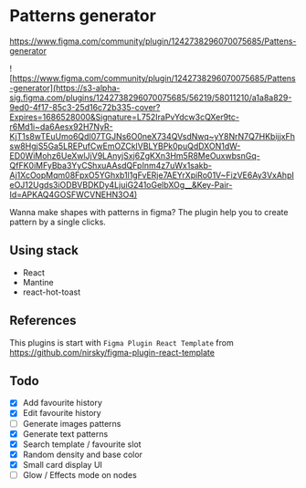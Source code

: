 # Patterns generator

https://www.figma.com/community/plugin/1242738296070075685/Pattens-generator

![https://www.figma.com/community/plugin/1242738296070075685/Pattens-generator](https://s3-alpha-sig.figma.com/plugins/1242738296070075685/56219/58011210/a1a8a829-9ed0-4f17-85c3-25d16c72b335-cover?Expires=1686528000&Signature=L752IraPvYdcw3cQXer9tc-r6Md1i~da6Aesx92H7NyR-KjT1s8wTEuUmo6QdI07TGJNs6O0neX734QVsdNwq~yY8NrN7Q7HKbijjxFhsw8HgjS5Ga5LREPufCwEmOZCklVBLYBPk0puQdDXON1dW-ED0WiMohz6UeXwlJjV9LAnyjSxj6ZgKXn3Hm5R8MeOuxwbsnGq-QfFK0iMFyBba3YyCShxuAAsdQFpInm4z7uWx1sakb-Aj1XcOopMqm08FpxO5YGhxb1l1gFvERje7AEYrXpiRo01V~FizVE6Ay3VxAhpIeOJ12Ugds3iODBVBDKDy4LjuiG241oGelbXOg__&Key-Pair-Id=APKAQ4GOSFWCVNEHN3O4)

Wanna make shapes with patterns in figma? The plugin help you to create pattern by a single clicks.

## Using stack

- React
- Mantine
- react-hot-toast

## References

This plugins is start with `Figma Plugin React Template` from https://github.com/nirsky/figma-plugin-react-template

## Todo

- [x] Add favourite history
- [x] Edit favourite history
- [ ] Generate images patterns
- [X] Generate text patterns
- [X] Search template / favourite slot
- [X] Random density and base color
- [X] Small card display UI
- [ ] Glow / Effects mode on nodes
